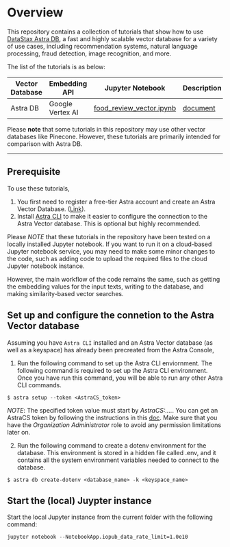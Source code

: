 # Overview

This repository contains a collection of tutorials that show how to use [DataStax Astra DB](https://docs.datastax.com/en/astra-serverless/docs/index.html), a fast and highly scalable vector database for a variety of use cases, including recommendation systems, natural language processing, fraud detection, image recognition, and more.

The list of the tutorials is as below:

| Vector Database | Embedding API | Jupyter Notebook | Description |
| --------------- | ------------- | ---------------- | ----------- |
| Astra DB | Google Vertex AI | [food_review_vector.ipynb](food_review_vector.ipynb) | [document](doc/food_review_vector.md) |

Please **note** that some tutorials in this repository may use other vector databases like Pinecone. However, these tutorials are primarily intended for comparison with Astra DB.

------

## Prerequisite

To use these tutorials, 
1) You first need to register a free-tier Astra account and create an Astra Vector Database. ([Link](https://astra.datastax.com)). 
2) Install [Astra CLI](https://awesome-astra.github.io/docs/pages/astra/astra-cli/#1-installation) to make it easier to configure the connection to the Astra Vector database. This is optional but highly recommended.

Please *NOTE* that these tutorials in the repository have been tested on a locally installed Jupyter notebook. If you want to run it on a cloud-based Jupyter notebook service, you may need to make some minor changes to the code, such as adding code to upload the required files to the cloud Jupyter notebook instance. 

However, the main workflow of the code remains the same, such as getting the embedding values for the input texts, writing to the database, and making similarity-based vector searches.

## Set up and configure the connetion to the Astra Vector database

Assuming you have `Astra CLI` installed and an Astra Vector database (as well as a keyspace) has already been precreated from the Astra Console, 

1) Run the following command to set up the Astra CLI enviornment. The following command is required to set up the Astra CLI environment. Once you have run this command, you will be able to run any other Astra CLI commands.
```
$ astra setup --token <AstraCS_token>
```
*NOTE*: The specified token value must start by *AstraCS:....*. You can get an AstraCS token by following the instructions in this [doc](https://docs.datastax.com/en/astra-serverless/docs/manage/org/manage-tokens.html#_create_application_token). Make sure that you have the *Organization Administrator* role to avoid any permission limitations later on.

2) Run the following command to create a dotenv environment for the database. This environment is stored in a hidden file called .env, and it contains all the system environment variables needed to connect to the database.

```
$ astra db create-dotenv <database_name> -k <keyspace_name>
```

## Start the (local) Juypter instance

Start the local Jupyter instance from the current folder with the following command:
```
jupyter notebook --NotebookApp.iopub_data_rate_limit=1.0e10
```
